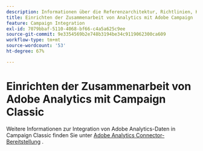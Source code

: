 ```yaml
---
description: Informationen über die Referenzarchitektur, Richtlinien, Konfigurationsschritte und Tests, die Implementierungsspezialisten befolgen müssen, wenn Adobe Analytics mit Adobe Campaign zusammenarbeiten soll.
title: Einrichten der Zusammenarbeit von Analytics mit Adobe Campaign
feature: Campaign Integration
exl-id: 7079bbaf-5110-4068-bf66-c4a5a625c9ee
source-git-commit: 9e3354569b2e748b3194be34c9119062300ca609
workflow-type: tm+mt
source-wordcount: '53'
ht-degree: 67%

---
```


# Einrichten der Zusammenarbeit von Adobe Analytics mit Campaign Classic

Weitere Informationen zur Integration von Adobe Analytics-Daten in Campaign Classic finden Sie unter [Adobe Analytics Connector-Bereitstellung](https://experienceleague.adobe.com/en/docs/campaign-classic/using/integrating-with-adobe-experience-cloud/analytics-connector/adobe-analytics-provisioning) .

